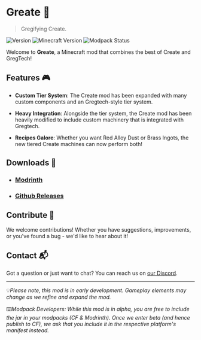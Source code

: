 # Greate 🚀
> Gregifying Create.

![Version](https://img.shields.io/modrinth/v/greate?color=blue)
![Minecraft Version](https://img.shields.io/badge/MC-1.20.1-green)
![Modpack Status](https://img.shields.io/badge/status-early%20development-red)

Welcome to **Greate**, a Minecraft mod that combines the best of Create and GregTech!

## Features 🎮

* **Custom Tier System**: The Create mod has been expanded with many custom components and an Gregtech-style tier system.


* **Heavy Integration**: Alongside the tier system, the Create mod has been heavily modified to include custom machinery that is integrated with Gregtech.


* **Recipes Galore**: Whether you want Red Alloy Dust or Brass Ingots, the new tiered Create machines can now perform both! 

## Downloads 📁

* ### [Modrinth](https://modrinth.com/mod/greate)
* ### [Github Releases](https://github.com/GreateBeyondTheHorizon/Greate/releases)

## Contribute 👥

We welcome contributions! Whether you have suggestions, improvements, or you've found a bug - we'd like to hear about it!

## Contact 📬

Got a question or just want to chat? You can reach us on [our Discord](https://discord.gg/FpwgKtavyG).

---

💡*Please note, this mod is in early development. Gameplay elements may change as we refine and expand the mod.*

⌨️*Modpack Developers: While this mod is in alpha, you are free to include the jar in your modpacks (CF & Modrinth). Once we enter beta (and hence publish to CF), we ask that you include it in the respective platform's manifest instead.*